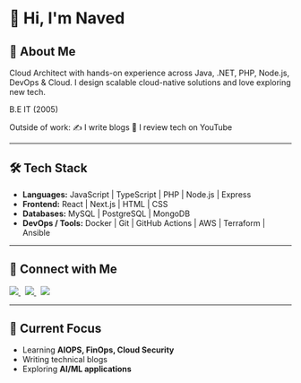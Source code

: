 # 👋 Hi, I'm Naved

## 🚀 About Me
Cloud Architect with hands-on experience across Java, .NET, PHP, Node.js, DevOps & Cloud.
I design scalable cloud-native solutions and love exploring new tech.

B.E IT (2005)

Outside of work:
✍️ I write blogs
🎥 I review tech on YouTube

---

## 🛠️ Tech Stack
- **Languages:** JavaScript | TypeScript | PHP | Node.js | Express
- **Frontend:** React | Next.js | HTML | CSS   
- **Databases:** MySQL | PostgreSQL | MongoDB  
- **DevOps / Tools:** Docker | Git | GitHub Actions | AWS | Terraform | Ansible  

---

## 🤝 Connect with Me
<p>
  <a href="https://www.linkedin.com/in/sayednaweedrizvi/" target="_blank">
    <img src="https://img.shields.io/badge/LinkedIn-0077B5?style=for-the-badge&logo=linkedin&logoColor=white"/>
  </a>&nbsp;
  <a href="https://dev.to/navedrizv" target="_blank">
    <img src="https://img.shields.io/badge/Dev.to-0A0A0A?style=for-the-badge&logo=devdotto&logoColor=white"/>
  </a>&nbsp;
  <a href="https://www.youtube.com/c/SayedNaweedRizvi" target="_blank">
  <img src="https://img.shields.io/badge/YouTube-FF0000?style=for-the-badge&logo=youtube&logoColor=white"/>
</a>

</p>

---

## 🌱 Current Focus
- Learning **AIOPS, FinOps, Cloud Security**
- Writing technical blogs
- Exploring **AI/ML applications**


